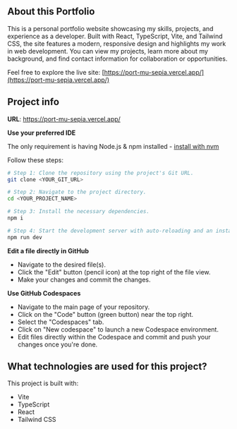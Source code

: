 ## About this Portfolio

This is a personal portfolio website showcasing my skills, projects, and experience as a developer. Built with React, TypeScript, Vite, and Tailwind CSS, the site features a modern, responsive design and highlights my work in web development. You can view my projects, learn more about my background, and find contact information for collaboration or opportunities.

Feel free to explore the live site: [https://port-mu-sepia.vercel.app/](https://port-mu-sepia.vercel.app/)

## Project info

**URL**: https://port-mu-sepia.vercel.app/



**Use your preferred IDE**


The only requirement is having Node.js & npm installed - [install with nvm](https://github.com/nvm-sh/nvm#installing-and-updating)

Follow these steps:

```sh
# Step 1: Clone the repository using the project's Git URL.
git clone <YOUR_GIT_URL>

# Step 2: Navigate to the project directory.
cd <YOUR_PROJECT_NAME>

# Step 3: Install the necessary dependencies.
npm i

# Step 4: Start the development server with auto-reloading and an instant preview.
npm run dev
```

**Edit a file directly in GitHub**

- Navigate to the desired file(s).
- Click the "Edit" button (pencil icon) at the top right of the file view.
- Make your changes and commit the changes.

**Use GitHub Codespaces**

- Navigate to the main page of your repository.
- Click on the "Code" button (green button) near the top right.
- Select the "Codespaces" tab.
- Click on "New codespace" to launch a new Codespace environment.
- Edit files directly within the Codespace and commit and push your changes once you're done.

## What technologies are used for this project?

This project is built with:

- Vite
- TypeScript
- React
- Tailwind CSS

